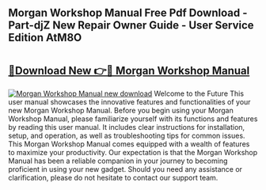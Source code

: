 ## Morgan Workshop Manual Free Pdf Download - Part-djZ New Repair Owner Guide - User Service Edition AtM8O

# <h2><a href="http://cf12167.oget.top/?id=Morgan+Workshop+Manual">🔗Download New 👉🔴 Morgan Workshop Manual</a></h2>

[![Morgan Workshop Manual new download](https://i.imgur.com/5g1atiW.png)](http://cf12167.oget.top/?id=Morgan+Workshop+Manual)
Welcome to the Future This user manual showcases the innovative features and functionalities of your new Morgan Workshop Manual. Before you begin using your Morgan Workshop Manual, please familiarize yourself with its functions and features by reading this user manual. It includes clear instructions for installation, setup, and operation, as well as troubleshooting tips for common issues. This Morgan Workshop Manual comes equipped with a wealth of features to maximize your productivity. Our expectation is that the Morgan Workshop Manual has been a reliable companion in your journey to becoming proficient in using your new gadget. Should you need any assistance or clarification, please do not hesitate to contact our support team.

